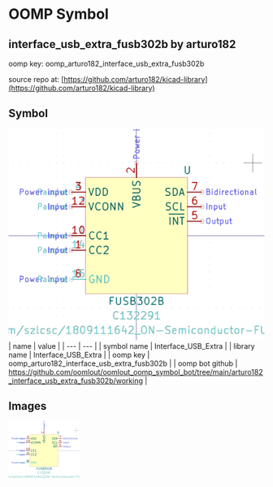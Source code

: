 # OOMP Symbol  
## interface_usb_extra_fusb302b  by arturo182  
  
oomp key: oomp_arturo182_interface_usb_extra_fusb302b  
  
source repo at: [https://github.com/arturo182/kicad-library](https://github.com/arturo182/kicad-library)  
## Symbol  
  
[![working.png](working_600.png)](working.png)  
| name | value | 
| --- | --- | 
| symbol name | Interface_USB_Extra | 
| library name | Interface_USB_Extra | 
| oomp key | oomp_arturo182_interface_usb_extra_fusb302b | 
| oomp bot github | https://github.com/oomlout/oomlout_oomp_symbol_bot/tree/main/arturo182_interface_usb_extra_fusb302b/working | 
## Images  
  
[![working.png](working_140.png)](working.png)  
